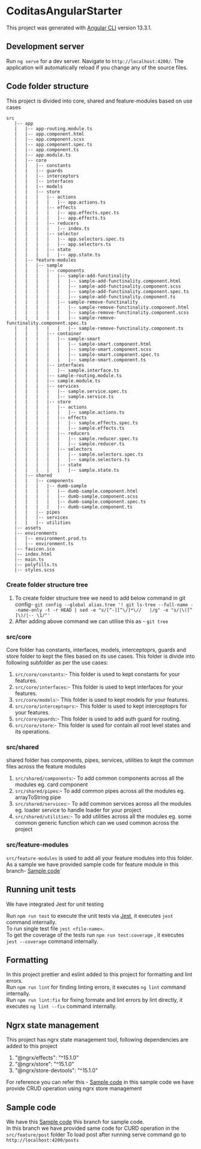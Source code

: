 # CoditasAngularStarter

This project was generated with [Angular CLI](https://github.com/angular/angular-cli) version 13.3.1.

## Development server

Run `ng serve` for a dev server. Navigate to `http://localhost:4200/`. The application will automatically reload if you change any of the source files.

## Code folder structure
This project is divided into core, shared and feature-modules based on use cases

```
src
   |-- app
   |   |-- app-routing.module.ts
   |   |-- app.component.html
   |   |-- app.component.scss
   |   |-- app.component.spec.ts
   |   |-- app.component.ts
   |   |-- app.module.ts
   |   |-- core
   |   |   |-- constants
   |   |   |-- guards
   |   |   |-- interceptors
   |   |   |-- interfaces
   |   |   |-- models
   |   |   |-- store
   |   |   |   |-- actions
   |   |   |   |   |-- app.actions.ts
   |   |   |   |-- effects
   |   |   |   |   |-- app.effects.spec.ts
   |   |   |   |   |-- app.effects.ts
   |   |   |   |-- reducers
   |   |   |   |   |-- index.ts
   |   |   |   |-- selector
   |   |   |   |   |-- app.selectors.spec.ts
   |   |   |   |   |-- app.selectors.ts
   |   |   |   |-- state
   |   |   |   |   |-- app.state.ts
   |   |-- feature-modules
   |   |   |-- sample
   |   |   |   |-- components
   |   |   |   |   |-- sample-add-functinality
   |   |   |   |   |   |-- sample-add-functinality.component.html
   |   |   |   |   |   |-- sample-add-functinality.component.scss
   |   |   |   |   |   |-- sample-add-functinality.component.spec.ts
   |   |   |   |   |   |-- sample-add-functinality.component.ts
   |   |   |   |   |-- sample-remove-functinality
   |   |   |   |   |   |-- sample-remove-functinality.component.html
   |   |   |   |   |   |-- sample-remove-functinality.component.scss
   |   |   |   |   |   |-- sample-remove-functinality.component.spec.ts
   |   |   |   |   |   |-- sample-remove-functinality.component.ts
   |   |   |   |-- container
   |   |   |   |   |-- sample-smart
   |   |   |   |   |   |-- sample-smart.component.html
   |   |   |   |   |   |-- sample-smart.component.scss
   |   |   |   |   |   |-- sample-smart.component.spec.ts
   |   |   |   |   |   |-- sample-smart.component.ts
   |   |   |   |-- interfaces
   |   |   |   |   |-- sample.interface.ts
   |   |   |   |-- sample-routing.module.ts
   |   |   |   |-- sample.module.ts
   |   |   |   |-- services
   |   |   |   |   |-- sample.service.spec.ts
   |   |   |   |   |-- sample.service.ts
   |   |   |   |-- store
   |   |   |   |   |-- actions
   |   |   |   |   |   |-- sample.actions.ts
   |   |   |   |   |-- effects
   |   |   |   |   |   |-- sample.effects.spec.ts
   |   |   |   |   |   |-- sample.effects.ts
   |   |   |   |   |-- reducers
   |   |   |   |   |   |-- sample.reducer.spec.ts
   |   |   |   |   |   |-- sample.reducer.ts
   |   |   |   |   |-- selectors
   |   |   |   |   |   |-- sample.selectors.spec.ts
   |   |   |   |   |   |-- sample.selectors.ts
   |   |   |   |   |-- state
   |   |   |   |   |   |-- sample.state.ts
   |   |-- shared
   |   |   |-- components
   |   |   |   |-- dumb-sample
   |   |   |   |   |-- dumb-sample.component.html
   |   |   |   |   |-- dumb-sample.component.scss
   |   |   |   |   |-- dumb-sample.component.spec.ts
   |   |   |   |   |-- dumb-sample.component.ts
   |   |   |-- pipes
   |   |   |-- services
   |   |   |-- utilities
   |-- assets
   |-- environments
   |   |-- environment.prod.ts
   |   |-- environment.ts
   |-- favicon.ico
   |-- index.html
   |-- main.ts
   |-- polyfills.ts
   |-- styles.scss
```

### Create folder structure tree
1. To create folder structure tree we need to add below command in git config-
`git config --global alias.tree '! git ls-tree --full-name --name-only -t -r HEAD | sed -e "s/[^-][^\/]*\//   |/g" -e "s/|\([^ ]\)/|-- \1/"'`
2. After adding above command we can utilise this as -
`git tree`

### src/core
Core folder has constants, interfaces, models, interceptoprs, guards and store folder to kept the files based on its use cases.
This folder is divide into following subfolder as per the use cases:
1. `src/core/constants`:- This folder is used to kept constants for your features. 
2. `src/core/interfaces`:- This folder is used to kept interfaces for your features. 
3. `src/core/models`:- This folder is used to kept models for your features. 
4. `src/core/interceptoprs`:- This folder is used to kept interceptoprs for your features. 
5. `src/core/guards`:- This folder is used to add auth guard for routing. 
6. `src/core/store`:- This folder is used for contain all root level states and its operations. 

### src/shared
shared folder has components, pipes, services, utilities to kept the common files across the feature modules 

1. `src/shared/components`:- To add common components across all the modules eg. card component
2. `src/shared/pipes`:- To add common pipes across all the modules eg. arrayToString pipe
3. `src/shared/services`:- To add common services across all the modules eg. loader service to handle loader for your project
4. `src/shared/utilities`:- To add utilities across all the modules eg. some common generic function which can we used common across the project

### src/feature-modules

`src/feature-modules` is used to add all your feature modules into this folder. As a sample we have provided sample code for feature module in this branch- [Sample code](https://github.com/coditas-llp/angular-starter/tree/sample)`

## Running unit tests
We have integrated Jest for unit testing

Run `npm run test` to execute the unit tests via [Jest](https://jestjs.io/docs/cli), it executes `jest` command internally.\
To run single test file `jest <file-name>`. \
To get the coverage of the tests run `npm run test:coverage` , it executes `jest --coverage` command internally.

## Formatting
In this project prettier and eslint added to this project for formatting and lint errors. \
Run `npm run lint` for finding linting errors, it executes `ng lint` command internally.\
Run `npm run lint:fix` for fixing formate and lint errors by lint directly, it executes `ng lint --fix` command internally.

## Ngrx state management
This project has ngrx state management tool, following dependencies are added to this project
1. "@ngrx/effects": "^15.1.0"
2. "@ngrx/store": "^15.1.0"
3. "@ngrx/store-devtools": "^15.1.0"

For reference you can refer this - [Sample code](https://github.com/coditas-llp/angular-starter/tree/sample/src/app/feature-modules/posts)
in this sample code we have provide CRUD operation using ngrx store management 

## Sample code 
We have this [Sample code](https://github.com/coditas-llp/angular-starter/tree/sample) this branch for sample code. \
In this branch we have provided same code for CURD operation in the `src/feature/post` folder 
To load post after running serve command go to `http://localhost:4200/posts`


